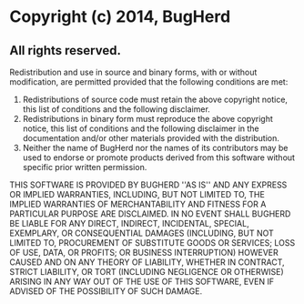 Copyright (c) 2014, BugHerd
===========================
All rights reserved.
--------------------
  
Redistribution and use in source and binary forms, with or without
modification, are permitted provided that the following conditions are met:  
1. Redistributions of source code must retain the above copyright
   notice, this list of conditions and the following disclaimer.  
2. Redistributions in binary form must reproduce the above copyright
   notice, this list of conditions and the following disclaimer in the
   documentation and/or other materials provided with the distribution.  
3. Neither the name of BugHerd nor the names of its contributors may be used
   to endorse or promote products derived from this software without specific
   prior written permission.
  
THIS SOFTWARE IS PROVIDED BY BUGHERD ''AS IS'' AND ANY EXPRESS OR IMPLIED
WARRANTIES, INCLUDING, BUT NOT LIMITED TO, THE IMPLIED WARRANTIES OF
MERCHANTABILITY AND FITNESS FOR A PARTICULAR PURPOSE ARE DISCLAIMED. IN NO
EVENT SHALL BUGHERD BE LIABLE FOR ANY DIRECT, INDIRECT, INCIDENTAL, SPECIAL,
EXEMPLARY, OR CONSEQUENTIAL DAMAGES (INCLUDING, BUT NOT LIMITED TO,
PROCUREMENT OF SUBSTITUTE GOODS OR SERVICES; LOSS OF USE, DATA, OR PROFITS; OR
BUSINESS INTERRUPTION) HOWEVER CAUSED AND ON ANY THEORY OF LIABILITY, WHETHER
IN CONTRACT, STRICT LIABILITY, OR TORT (INCLUDING NEGLIGENCE OR OTHERWISE)
ARISING IN ANY WAY OUT OF THE USE OF THIS SOFTWARE, EVEN IF ADVISED OF THE
POSSIBILITY OF SUCH DAMAGE.
